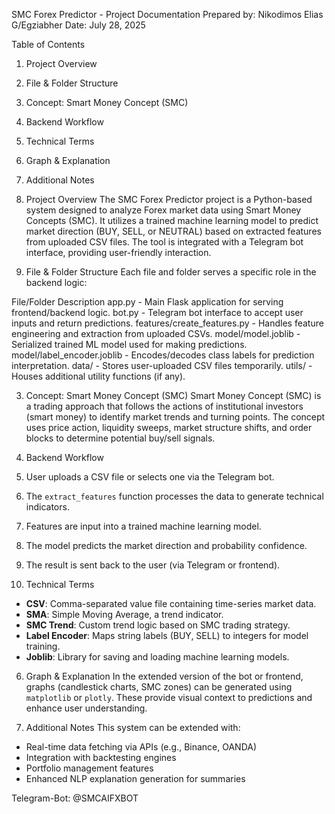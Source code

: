 SMC Forex Predictor - Project Documentation
Prepared by: Nikodimos Elias G/Egziabher
Date: July 28, 2025

Table of Contents
1. Project Overview
2. File & Folder Structure
3. Concept: Smart Money Concept (SMC)
4. Backend Workflow
5. Technical Terms
6. Graph & Explanation
7. Additional Notes



1. Project Overview
The SMC Forex Predictor project is a Python-based system designed to analyze Forex market data using Smart Money Concepts (SMC). It utilizes a trained machine learning model to predict market direction (BUY, SELL, or NEUTRAL) based on extracted features from uploaded CSV files. The tool is integrated with a Telegram bot interface, providing user-friendly interaction.


2. File & Folder Structure
Each file and folder serves a specific role in the backend logic:


File/Folder
Description
app.py - Main Flask application for serving frontend/backend logic.
bot.py - Telegram bot interface to accept user inputs and return predictions.
features/create_features.py - Handles feature engineering and extraction from uploaded CSVs.
model/model.joblib - Serialized trained ML model used for making predictions.
model/label_encoder.joblib - Encodes/decodes class labels for prediction interpretation.
data/ - Stores user-uploaded CSV files temporarily.
utils/ - Houses additional utility functions (if any).


3. Concept: Smart Money Concept (SMC)
Smart Money Concept (SMC) is a trading approach that follows the actions of institutional investors (smart money) to identify market trends and turning points. The concept uses price action, liquidity sweeps, market structure shifts, and order blocks to determine potential buy/sell signals.


4. Backend Workflow

1. User uploads a CSV file or selects one via the Telegram bot.
2. The `extract_features` function processes the data to generate technical indicators.
3. Features are input into a trained machine learning model.
4. The model predicts the market direction and probability confidence.
5. The result is sent back to the user (via Telegram or frontend).


5. Technical Terms
- **CSV**: Comma-separated value file containing time-series market data.
- **SMA**: Simple Moving Average, a trend indicator.
- **SMC Trend**: Custom trend logic based on SMC trading strategy.
- **Label Encoder**: Maps string labels (BUY, SELL) to integers for model training.
- **Joblib**: Library for saving and loading machine learning models.


6. Graph & Explanation
In the extended version of the bot or frontend, graphs (candlestick charts, SMC zones) can be generated using `matplotlib` or `plotly`. These provide visual context to predictions and enhance user understanding.


7. Additional Notes
This system can be extended with:
- Real-time data fetching via APIs (e.g., Binance, OANDA)
- Integration with backtesting engines
- Portfolio management features
- Enhanced NLP explanation generation for summaries

Telegram-Bot: @SMCAIFXBOT